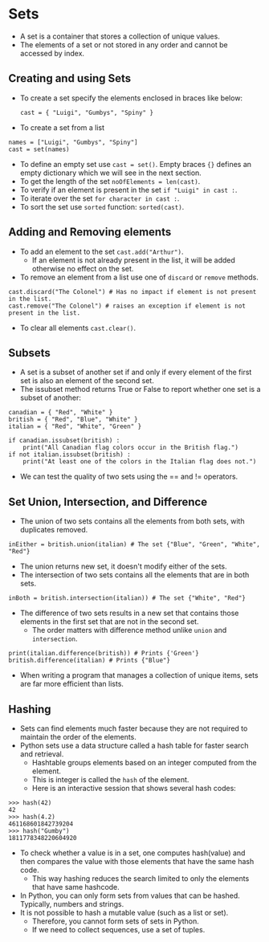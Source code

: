 # Sets

- A set is a container that stores a collection of unique values.
- The elements of a set or not stored in any order and cannot be accessed by index.

## Creating and using Sets

- To create a set specify the elements enclosed in braces like below: 
  ````
  cast = { "Luigi", "Gumbys", "Spiny" }
  ````
- To create a set from a list 
````
names = ["Luigi", "Gumbys", "Spiny"] 
cast = set(names)
````
- To define an empty set use `cast = set()`. Empty braces `{}` defines an empty dictionary which we will see in
  the next section.
- To get the length of the set `noOfElements = len(cast)`.
- To verify if an element is present in the set `if "Luigi" in cast :`.
- To iterate over the set `for character in cast :`.
- To sort the set use `sorted` function: `sorted(cast)`.

## Adding and Removing elements

- To add an element to the set `cast.add("Arthur")`.
  - If an element is not already present in the list, it will be added otherwise no effect on the set.
- To remove an element from a list use one of `discard` or `remove` methods.
````
cast.discard("The Colonel") # Has no impact if element is not present in the list.
cast.remove("The Colonel") # raises an exception if element is not present in the list.
````
- To clear all elements `cast.clear()`.

## Subsets

- A set is a subset of another set if and only if every element of the first set is also an element of the second set.
- The issubset method returns True or False to report whether one set is a subset of another:
````
canadian = { "Red", "White" }
british = { "Red", "Blue", "White" } 
italian = { "Red", "White", "Green" }

if canadian.issubset(british) :
    print("All Canadian flag colors occur in the British flag.")
if not italian.issubset(british) :
    print("At least one of the colors in the Italian flag does not.")
````
- We can test the quality of two sets using the == and != operators.

## Set Union, Intersection, and Difference

- The union of two sets contains all the elements from both sets, with duplicates removed.
````
inEither = british.union(italian) # The set {"Blue", "Green", "White", "Red"}
````
- The union returns new set, it doesn't modify either of the sets.
- The intersection of two sets contains all the elements that are in both sets.
````
inBoth = british.intersection(italian)) # The set {"White", "Red"}
````
- The difference of two sets results in a new set that contains those elements in the first set that are not in 
  the second set.
  - The order matters with difference method unlike `union` and `intersection`.
````
print(italian.difference(british)) # Prints {'Green'}
british.difference(italian) # Prints {"Blue"}
````
- When writing a program that manages a collection of unique items, sets are far more 
  efficient than lists.

## Hashing

- Sets can find elements much faster because they are not required to maintain the 
  order of the elements. 
- Python sets use a data structure called a hash table for faster search and retrieval.  
  - Hashtable groups elements based on an integer computed from the element.
  - This is integer is called the `hash` of the element.
  - Here is an interactive session that shows several hash codes:
````
>>> hash(42)
42
>>> hash(4.2) 
461168601842739204
>>> hash("Gumby") 
1811778348220604920
````
- To check whether a value is in a set, one computes hash(value) and then compares 
  the value with those elements that have the same hash code.
  - This way hashing reduces the search limited to only the elements that have same hashcode.
- In Python, you can only form sets from values that can be hashed. Typically, 
  numbers and strings.
- It is not possible to hash a mutable value (such as a list or set).
  - Therefore, you cannot form sets of sets in Python.
  - If we need to collect sequences, use a set of tuples.





  
